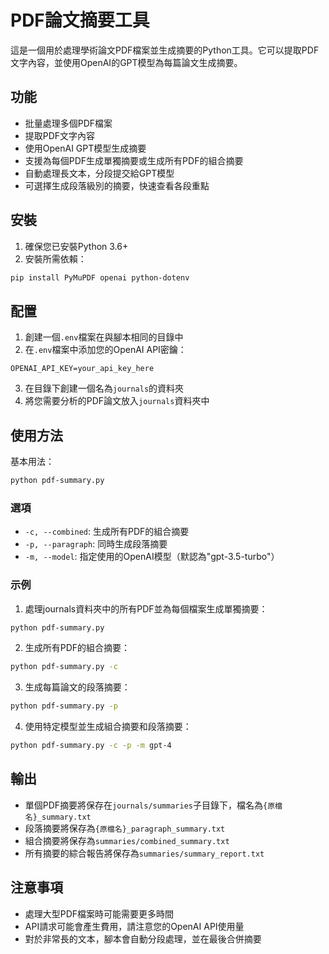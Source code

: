 # PDF論文摘要工具

這是一個用於處理學術論文PDF檔案並生成摘要的Python工具。它可以提取PDF文字內容，並使用OpenAI的GPT模型為每篇論文生成摘要。

## 功能

- 批量處理多個PDF檔案
- 提取PDF文字內容
- 使用OpenAI GPT模型生成摘要
- 支援為每個PDF生成單獨摘要或生成所有PDF的組合摘要
- 自動處理長文本，分段提交給GPT模型
- 可選擇生成段落級別的摘要，快速查看各段重點

## 安裝

1. 確保您已安裝Python 3.6+
2. 安裝所需依賴：

```bash
pip install PyMuPDF openai python-dotenv
```

## 配置

1. 創建一個`.env`檔案在與腳本相同的目錄中
2. 在`.env`檔案中添加您的OpenAI API密鑰：

```
OPENAI_API_KEY=your_api_key_here
```

3. 在目錄下創建一個名為`journals`的資料夾
4. 將您需要分析的PDF論文放入`journals`資料夾中

## 使用方法

基本用法：

```bash
python pdf-summary.py
```

### 選項

- `-c, --combined`: 生成所有PDF的組合摘要
- `-p, --paragraph`: 同時生成段落摘要
- `-m, --model`: 指定使用的OpenAI模型（默認為"gpt-3.5-turbo"）

### 示例

1. 處理journals資料夾中的所有PDF並為每個檔案生成單獨摘要：

```bash
python pdf-summary.py
```

2. 生成所有PDF的組合摘要：

```bash
python pdf-summary.py -c
```

3. 生成每篇論文的段落摘要：

```bash
python pdf-summary.py -p
```

4. 使用特定模型並生成組合摘要和段落摘要：

```bash
python pdf-summary.py -c -p -m gpt-4
```

## 輸出

- 單個PDF摘要將保存在`journals/summaries`子目錄下，檔名為`{原檔名}_summary.txt`
- 段落摘要將保存為`{原檔名}_paragraph_summary.txt`
- 組合摘要將保存為`summaries/combined_summary.txt`
- 所有摘要的綜合報告將保存為`summaries/summary_report.txt`

## 注意事項

- 處理大型PDF檔案時可能需要更多時間
- API請求可能會產生費用，請注意您的OpenAI API使用量
- 對於非常長的文本，腳本會自動分段處理，並在最後合併摘要 